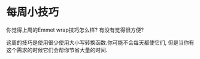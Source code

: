 # 每周小技巧

你觉得上周的Emmet wrap技巧怎么样? 有没有觉得很方便?

这周的技巧是使用很少使用大小写转换函数.你可能不会每天都使它们, 但是当你有这个需求的时候它们会帮你节省大量的时间.



